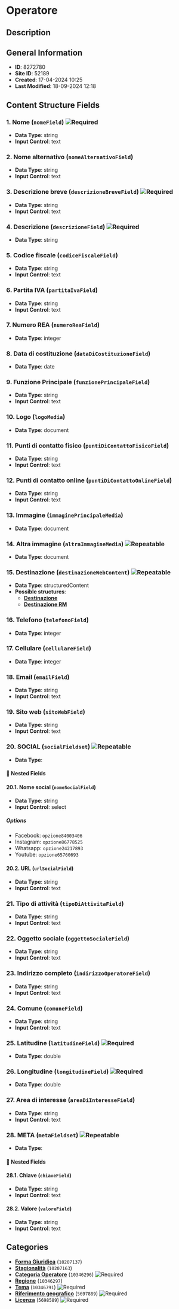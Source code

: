 # Operatore

## Description

## General Information
- **ID**: 8272780
- **Site ID**: 52189
- **Created**: 17-04-2024 10:25
- **Last Modified**: 18-09-2024 12:18

## Content Structure Fields
### 1. Nome (`nomeField`) ![Required](https://img.shields.io/badge/*Required-red.svg)
- **Data Type**: string
- **Input Control**: text

### 2. Nome alternativo (`nomeAlternativoField`) 
- **Data Type**: string
- **Input Control**: text

### 3. Descrizione breve (`descrizioneBreveField`) ![Required](https://img.shields.io/badge/*Required-red.svg)
- **Data Type**: string
- **Input Control**: text

### 4. Descrizione (`descrizioneField`) ![Required](https://img.shields.io/badge/*Required-red.svg)
- **Data Type**: string

### 5. Codice fiscale (`codiceFiscaleField`) 
- **Data Type**: string
- **Input Control**: text

### 6. Partita IVA (`partitaIvaField`) 
- **Data Type**: string
- **Input Control**: text

### 7. Numero REA (`numeroReaField`) 
- **Data Type**: integer

### 8. Data di costituzione (`dataDiCostituzioneField`) 
- **Data Type**: date

### 9. Funzione Principale (`funzionePrincipaleField`) 
- **Data Type**: string
- **Input Control**: text

### 10. Logo (`logoMedia`) 
- **Data Type**: document

### 11. Punti di contatto fisico (`puntiDiContattoFisicoField`) 
- **Data Type**: string
- **Input Control**: text

### 12. Punti di contatto online (`puntiDiContattoOnlineField`) 
- **Data Type**: string
- **Input Control**: text

### 13. Immagine (`immaginePrincipaleMedia`) 
- **Data Type**: document

### 14. Altra immagine (`altraImmagineMedia`) ![Repeatable](https://img.shields.io/badge/🔄Repeatable-blue.svg)
- **Data Type**: document

### 15. Destinazione (`destinazioneWebContent`) ![Repeatable](https://img.shields.io/badge/🔄Repeatable-blue.svg)
- **Data Type**: structuredContent
- **Possible structures**:
  - **[Destinazione](../../contentStructure/destinazione/README.md)**
  - **[Destinazione RM](../../contentStructure/destinazione-rm/README.md)**

### 16. Telefono (`telefonoField`) 
- **Data Type**: integer

### 17. Cellulare (`cellulareField`) 
- **Data Type**: integer

### 18. Email (`emailField`) 
- **Data Type**: string
- **Input Control**: text

### 19. Sito web (`sitoWebField`) 
- **Data Type**: string
- **Input Control**: text

### 20. SOCIAL (`socialFieldset`) ![Repeatable](https://img.shields.io/badge/🔄Repeatable-blue.svg)
- **Data Type**: 
#### 📁 Nested Fields
#### 20.1. Nome social (`nomeSocialField`) 
- **Data Type**: string
- **Input Control**: select
##### Options
- Facebook: `opzione84003406`
- Instagram: `opzione86778525`
- Whatsapp: `opzione24217893`
- Youtube: `opzione65760693`

#### 20.2. URL (`urlSocialField`) 
- **Data Type**: string
- **Input Control**: text


### 21. Tipo di attività (`tipoDiAttivitaField`) 
- **Data Type**: string
- **Input Control**: text

### 22. Oggetto sociale (`oggettoSocialeField`) 
- **Data Type**: string
- **Input Control**: text

### 23. Indirizzo completo (`indirizzoOperatoreField`) 
- **Data Type**: string
- **Input Control**: text

### 24. Comune (`comuneField`) 
- **Data Type**: string
- **Input Control**: text

### 25. Latitudine (`latitudineField`) ![Required](https://img.shields.io/badge/*Required-red.svg)
- **Data Type**: double

### 26. Longitudine (`longitudineField`) ![Required](https://img.shields.io/badge/*Required-red.svg)
- **Data Type**: double

### 27. Area di interesse (`areaDiInteresseField`) 
- **Data Type**: string
- **Input Control**: text

### 28. META (`metaFieldset`) ![Repeatable](https://img.shields.io/badge/🔄Repeatable-blue.svg)
- **Data Type**: 
#### 📁 Nested Fields
#### 28.1. Chiave (`chiaveField`) 
- **Data Type**: string
- **Input Control**: text

#### 28.2. Valore (`valoreField`) 
- **Data Type**: string
- **Input Control**: text


## Categories
- **[Forma Giuridica](../../categories/forma-giuridica.md)** (`10207137`) 
- **[Stagionalità](../../categories/stagionalità.md)** (`10207163`) 
- **[Categoria Operatore](../../categories/categoria-operatore.md)** (`10346296`) ![Required](https://img.shields.io/badge/*Required-red.svg)
- **[Regione](../../categories/regione.md)** (`10346297`) 
- **[Tema](../../categories/tema.md)** (`10346791`) ![Required](https://img.shields.io/badge/*Required-red.svg)
- **[Riferimento geografico](../../categories/riferimento-geografico.md)** (`5697889`) ![Required](https://img.shields.io/badge/*Required-red.svg)
- **[Licenza](../../categories/licenza.md)** (`5698589`) ![Required](https://img.shields.io/badge/*Required-red.svg)
